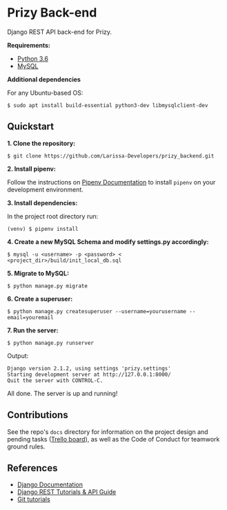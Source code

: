 # Prizy Back-end

Django REST API back-end for Prizy.

**Requirements:**

* [Python 3.6](https://www.python.org/downloads/release/python-366/)
* [MySQL](https://www.mysql.com/)

**Additional dependencies**

For any Ubuntu-based OS:

```
$ sudo apt install build-essential python3-dev libmysqlclient-dev
```

## Quickstart

**1. Clone the repository:**

```
$ git clone https://github.com/Larissa-Developers/prizy_backend.git
```

**2. Install pipenv:**

Follow the instructions on [Pipenv Documentation](https://pipenv.readthedocs.io/en/latest/) to install `pipenv` on your development environment.

**3. Install dependencies:**

In the project root directory run:

```
(venv) $ pipenv install
```

**4. Create a new MySQL Schema and modify settings.py accordingly:**

```
$ mysql -u <username> -p <password> < <project_dir>/build/init_local_db.sql
```

**5. Migrate to MySQL:**

```
$ python manage.py migrate
```

**6. Create a superuser:**

```
$ python manage.py createsuperuser --username=yourusername --email=youremail
```

**7. Run the server:**

```
$ python manage.py runserver
```

Output:

```
Django version 2.1.2, using settings 'prizy.settings'
Starting development server at http://127.0.0.1:8000/
Quit the server with CONTROL-C.
```

All done. The server is up and running!

## Contributions

See the repo's `docs` directory for information on the project design and pending tasks ([Trello board](https://trello.com/b/zIPr3q6l/prizy-backend)), as well as the Code of Conduct for teamwork ground rules.

## References

* [Django Documentation](https://docs.djangoproject.com/en/2.1/)
* [Django REST Tutorials & API Guide](https://www.django-rest-framework.org/)
* [Git tutorials](https://www.atlassian.com/git/tutorials)
